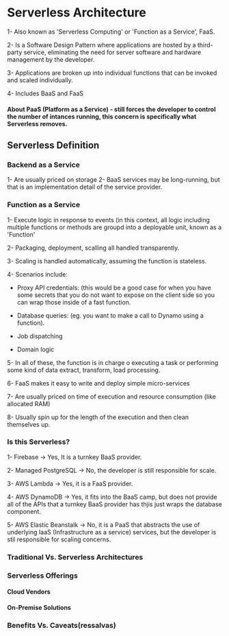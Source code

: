 # Serverless Architecture

  1- Also known as 'Serverless Computing' or 'Function as a Service', FaaS.

  2- Is a Software Design Pattern where applications are hosted by a third-party service, eliminating the need for server software and hardware management by the developer.
  
  3- Applications are broken up into individual functions that can be invoked and scaled individually.
 
  4- Includes BaaS and FaaS
 
#### About PaaS (Platform as a Service) - still forces the developer to control the number of intances running, this concern is specifically what Serverless removes. 
 
## Serverless Definition

### Backend as a Service
  1- Are usually priced on storage
  2- BaaS services may be long-running, but that is an implementation detail of the service provider.
  

### Function as a Service
  1- Execute logic in response to events (in this context, all logic including  multiple functions or methods are groupd into a deployable unit, known as a 'Function'
 
 2- Packaging, deployment, scalling all handled transparently.
 
 3- Scaling is handled automatically, assuming the function is stateless.
 
 4-  Scenarios include:
    
   - Proxy API credentials: (this would be a good case for when you have some secrets that you do not want to expose on the client side so you can wrap those inside of a fast function.
    
   - Database queries: (eg. you want to make a call to Dynamo using a function).
    
   - Job dispatching
    
   - Domain logic
 
 5- In all of these, the function is in charge o executing a  task or performing some kind of data extract, transform, load processing.
 
 6- FaaS makes it easy to write and deploy simple micro-services
 
 7- Are usually priced on time of execution and resource consumption (like allocated RAM)
 
 8- Usually spin up for the length of the execution and then clean themselves up.


### Is this Serverless?
  1- Firebase -> Yes, It is a turnkey BaaS provider.
  
  2- Managed PostgreSQL -> No, the developer is still responsible for scale.
  
  3- AWS Lambda -> Yes, it is a FaaS provider.
  
  4- AWS DynamoDB -> Yes, it fits into the BaaS camp, but does not provide all of the APIs that a turnkey BaaS provider has thjis just wraps the database component.
  
  5- AWS Elastic Beanstalk -> No, it is a PaaS that abstracts the use of underlying IaaS (Infrastructure as a service) services, but the developer is stil responsible for scaling concerns.

### Traditional Vs. Serverless Architectures

### Serverless Offerings


#### Cloud Vendors

#### On-Premise Solutions

### Benefits Vs. Caveats(ressalvas)
